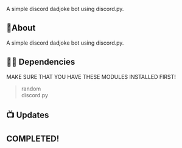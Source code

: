 
A simple discord dadjoke bot using discord.py.
## 📝About

A simple discord dadjoke bot using discord.py.

## 👨‍💻 Dependencies
MAKE SURE THAT YOU HAVE THESE MODULES INSTALLED FIRST!
> random<br>
> discord.py<br>


## 📺 Updates
<h2>COMPLETED! </h2>


